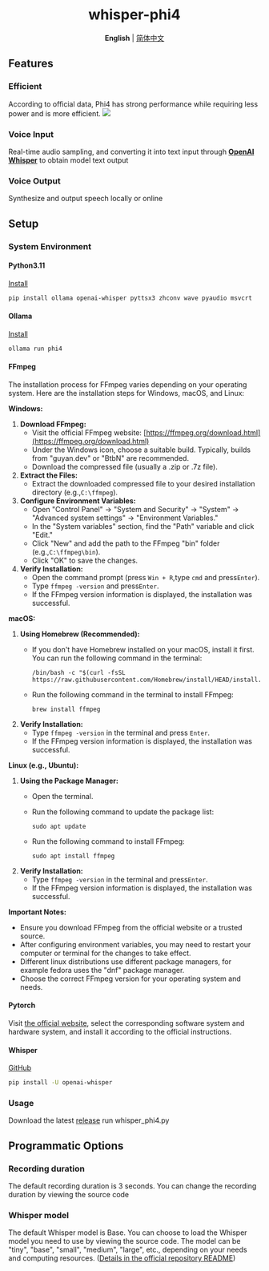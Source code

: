 <div align="center">
  <h1>whisper-phi4</h1>
  
  **English** | [简体中文](README_zh.md)
</div>

## Features
### Efficient
According to official data, Phi4 has strong performance while requiring less power and is more efficient.
<img src='https://github.com/user-attachments/assets/f7541460-4176-469e-8f8f-8e673fc59f86'>

### Voice Input
Real-time audio sampling, and converting it into text input through [**OpenAI Whisper**](https://github.com/openai/whisper) to obtain model text output

### Voice Output
Synthesize and output speech locally or online

## Setup
### System Environment
#### Python3.11
[Install](https://www.python.org/downloads/release/python-3110/)

```sh
pip install ollama openai-whisper pyttsx3 zhconv wave pyaudio msvcrt
```

#### Ollama
[Install](https://ollama.com/)

```sh
ollama run phi4
```

#### FFmpeg
The installation process for FFmpeg varies depending on your operating system. Here are the installation steps for Windows, macOS, and Linux:

**Windows:**

1.  **Download FFmpeg:**
    * Visit the official FFmpeg website: [https://ffmpeg.org/download.html](https://ffmpeg.org/download.html)
    * Under the Windows icon, choose a suitable build. Typically, builds from "guyan.dev" or "BtbN" are recommended.
    * Download the compressed file (usually a .zip or .7z file).
2.  **Extract the Files:**
    * Extract the downloaded compressed file to your desired installation directory (e.g.,`C:\ffmpeg`).
3.  **Configure Environment Variables:**
    * Open "Control Panel" -> "System and Security" -> "System" -> "Advanced system settings" -> "Environment Variables."
    * In the "System variables" section, find the "Path" variable and click "Edit."
    * Click "New" and add the path to the FFmpeg "bin" folder (e.g.,`C:\ffmpeg\bin`).
    * Click "OK" to save the changes.
4.  **Verify Installation:**
    * Open the command prompt (press `Win + R`,type `cmd` and press`Enter`).
    * Type `ffmpeg -version` and press`Enter`.
    * If the FFmpeg version information is displayed, the installation was successful.

**macOS:**

1.  **Using Homebrew (Recommended):**
    * If you don't have Homebrew installed on your macOS, install it first. You can run the following command in the terminal:
      
          /bin/bash -c "$(curl -fsSL https://raw.githubusercontent.com/Homebrew/install/HEAD/install.sh)"
          
    * Run the following command in the terminal to install FFmpeg:
      
          brew install ffmpeg
          
2.  **Verify Installation:**
    * Type `ffmpeg -version` in the terminal and press `Enter`.
    * If the FFmpeg version information is displayed, the installation was successful.

**Linux (e.g., Ubuntu):**

1.  **Using the Package Manager:**
    * Open the terminal.
    * Run the following command to update the package list:
      
          sudo apt update
      
    * Run the following command to install FFmpeg:
      
          sudo apt install ffmpeg
      
2.  **Verify Installation:**
    * Type `ffmpeg -version` in the terminal and press`Enter`.
    * If the FFmpeg version information is displayed, the installation was successful.

**Important Notes:**

* Ensure you download FFmpeg from the official website or a trusted source.
* After configuring environment variables, you may need to restart your computer or terminal for the changes to take effect.
* Different linux distributions use different package managers, for example fedora uses the "dnf" package manager.
* Choose the correct FFmpeg version for your operating system and needs.

#### Pytorch
Visit [the official website](http://pytorch.org/get-started/locally/), select the corresponding software system and hardware system, and install it according to the official instructions.

#### Whisper
[GitHub](https://github.com/openai/whisper)
```sh
pip install -U openai-whisper
```

### Usage
Download the latest [release](https://github.com/Rebines/whisper-phi4/releases)
run whisper_phi4.py

## Programmatic Options
### Recording duration
The default recording duration is 3 seconds. You can change the recording duration by viewing the source code
### Whisper model
The default Whisper model is Base. You can choose to load the Whisper model you need to use by viewing the source code. The model can be "tiny", "base", "small", "medium", "large", etc., depending on your needs and computing resources. ([Details in the official repository README](https://github.com/openai/whisper#available-models-and-languages))

